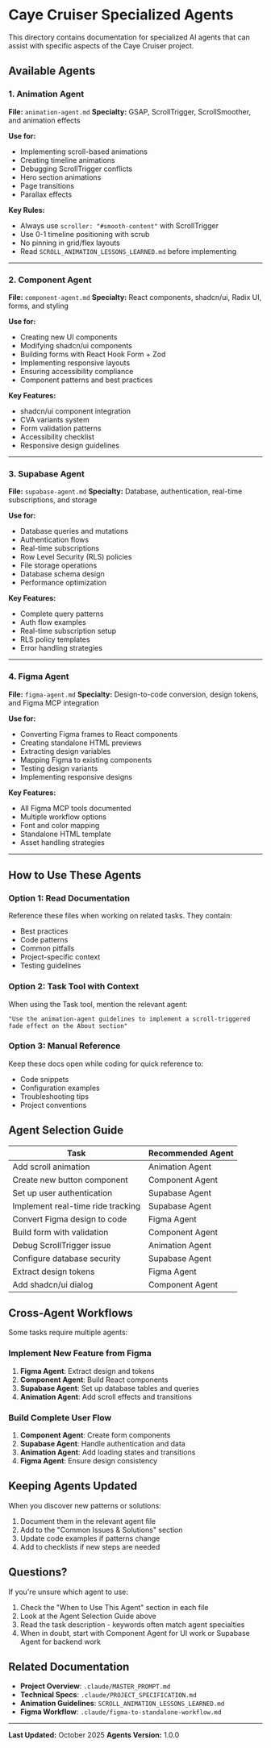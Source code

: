 # Caye Cruiser Specialized Agents

This directory contains documentation for specialized AI agents that can assist with specific aspects of the Caye Cruiser project.

## Available Agents

### 1. Animation Agent
**File:** `animation-agent.md`
**Specialty:** GSAP, ScrollTrigger, ScrollSmoother, and animation effects

**Use for:**
- Implementing scroll-based animations
- Creating timeline animations
- Debugging ScrollTrigger conflicts
- Hero section animations
- Page transitions
- Parallax effects

**Key Rules:**
- Always use `scroller: "#smooth-content"` with ScrollTrigger
- Use 0-1 timeline positioning with scrub
- No pinning in grid/flex layouts
- Read `SCROLL_ANIMATION_LESSONS_LEARNED.md` before implementing

---

### 2. Component Agent
**File:** `component-agent.md`
**Specialty:** React components, shadcn/ui, Radix UI, forms, and styling

**Use for:**
- Creating new UI components
- Modifying shadcn/ui components
- Building forms with React Hook Form + Zod
- Implementing responsive layouts
- Ensuring accessibility compliance
- Component patterns and best practices

**Key Features:**
- shadcn/ui component integration
- CVA variants system
- Form validation patterns
- Accessibility checklist
- Responsive design guidelines

---

### 3. Supabase Agent
**File:** `supabase-agent.md`
**Specialty:** Database, authentication, real-time subscriptions, and storage

**Use for:**
- Database queries and mutations
- Authentication flows
- Real-time subscriptions
- Row Level Security (RLS) policies
- File storage operations
- Database schema design
- Performance optimization

**Key Features:**
- Complete query patterns
- Auth flow examples
- Real-time subscription setup
- RLS policy templates
- Error handling strategies

---

### 4. Figma Agent
**File:** `figma-agent.md`
**Specialty:** Design-to-code conversion, design tokens, and Figma MCP integration

**Use for:**
- Converting Figma frames to React components
- Creating standalone HTML previews
- Extracting design variables
- Mapping Figma to existing components
- Testing design variants
- Implementing responsive designs

**Key Features:**
- All Figma MCP tools documented
- Multiple workflow options
- Font and color mapping
- Standalone HTML template
- Asset handling strategies

---

## How to Use These Agents

### Option 1: Read Documentation
Reference these files when working on related tasks. They contain:
- Best practices
- Code patterns
- Common pitfalls
- Project-specific context
- Testing guidelines

### Option 2: Task Tool with Context
When using the Task tool, mention the relevant agent:

```
"Use the animation-agent guidelines to implement a scroll-triggered fade effect on the About section"
```

### Option 3: Manual Reference
Keep these docs open while coding for quick reference to:
- Code snippets
- Configuration examples
- Troubleshooting tips
- Project conventions

## Agent Selection Guide

| Task | Recommended Agent |
|------|-------------------|
| Add scroll animation | Animation Agent |
| Create new button component | Component Agent |
| Set up user authentication | Supabase Agent |
| Implement real-time ride tracking | Supabase Agent |
| Convert Figma design to code | Figma Agent |
| Build form with validation | Component Agent |
| Debug ScrollTrigger issue | Animation Agent |
| Configure database security | Supabase Agent |
| Extract design tokens | Figma Agent |
| Add shadcn/ui dialog | Component Agent |

## Cross-Agent Workflows

Some tasks require multiple agents:

### Implement New Feature from Figma
1. **Figma Agent**: Extract design and tokens
2. **Component Agent**: Build React components
3. **Supabase Agent**: Set up database tables and queries
4. **Animation Agent**: Add scroll effects and transitions

### Build Complete User Flow
1. **Component Agent**: Create form components
2. **Supabase Agent**: Handle authentication and data
3. **Animation Agent**: Add loading states and transitions
4. **Figma Agent**: Ensure design consistency

## Keeping Agents Updated

When you discover new patterns or solutions:
1. Document them in the relevant agent file
2. Add to the "Common Issues & Solutions" section
3. Update code examples if patterns change
4. Add to checklists if new steps are needed

## Questions?

If you're unsure which agent to use:
1. Check the "When to Use This Agent" section in each file
2. Look at the Agent Selection Guide above
3. Read the task description - keywords often match agent specialties
4. When in doubt, start with Component Agent for UI work or Supabase Agent for backend work

## Related Documentation

- **Project Overview**: `.claude/MASTER_PROMPT.md`
- **Technical Specs**: `.claude/PROJECT_SPECIFICATION.md`
- **Animation Guidelines**: `SCROLL_ANIMATION_LESSONS_LEARNED.md`
- **Figma Workflow**: `.claude/figma-to-standalone-workflow.md`

---

**Last Updated:** October 2025
**Agents Version:** 1.0.0
